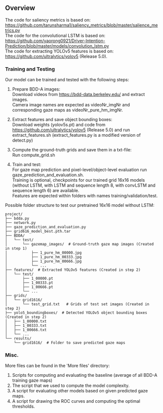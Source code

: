 ## Overview
The code for saliency metrics is based on: https://github.com/tarunsharma1/saliency_metrics/blob/master/salience_metrics.py   
The code for the convolutional LSTM is based on: https://github.com/yaorong0921/Driver-Intention-Prediction/blob/master/models/convolution_lstm.py   
The code for extracting YOLOv5 features is based on:  https://github.com/ultralytics/yolov5 (Release 5.0).  

### Training and Testing
Our model can be trained and tested with the following steps:

1. Prepare BDD-A images:  
Download videos from https://bdd-data.berkeley.edu/ and extract images.   
Camera image names are expected as videoNr_imgNr and corresponding gaze maps as videoNr_pure_hm_imgNr.

2. Extract features and save object bounding boxes:  
Download weights (yolov5s.pt) and code from https://github.com/ultralytics/yolov5 (Release 5.0) and run extract_features.sh
(extract_features.py is a modified version of detect.py)

3. Compute the ground-truth grids and save them in a txt-file:  
Run compute_grid.sh

4. Train and test:  
For gaze map prediction and pixel-level/object-level evaluation run gaze_prediction_and_evaluation.sh.  
Training is optional, checkpoints for our trained grid 16x16 models (without LSTM, with LSTM and sequence length 8, with convLSTM and sequence length 6) are available.      
Features are expected within folders with names training/validation/test.   


Possible folder structure to test our pretrained 16x16 model without LSTM:  
```
project/  
├── bdda.py   
├── network.py   
├── gaze_prediction_and_evaluation.py   
├── grid616_model_best.pth.tar  
├── BDDA/   
│   └── test/   
│       └── gazemap_images/  # Ground-truth gaze map images (Created in step 1)  
│           ├── 1_pure_hm_00000.jpg  
│           ├── 1_pure_hm_00333.jpg  
│           ├── 1_pure_hm_00666.jpg  
│           └── ...  
├── features/  # Extracted YOLOv5 features (Created in step 2)  
│   └── test/  
│       ├── 1_00000.pt  
│       ├── 1_00333.pt  
│       ├── 1_00666.pt  
│       └── ...  
├── grids/  
│   └── grid1616/  
│       └── test_grid.txt   # Grids of test set images (Created in step 2)  
├── yolo5_boundingboxes/  # Detected YOLOv5 object bounding boxes (Created in step 2)  
│   ├── 1_00000.txt  
│   ├── 1_00333.txt  
│   ├── 1_00666.txt  
│   └── ...  
└── results/   
    └── grid1616/  # Folder to save predicted gaze maps     
```



### Misc.
More files can be found in the 'More files' directory:  
1. Scripts for computing and evaluating the baseline (average of all BDD-A training gaze maps)  
2. The script that we used to compute the model complexity.  
3. A script for evaluating other models based on given predicted gaze maps.  
4. A script for drawing the ROC curves and computing the optimal thresholds.  
